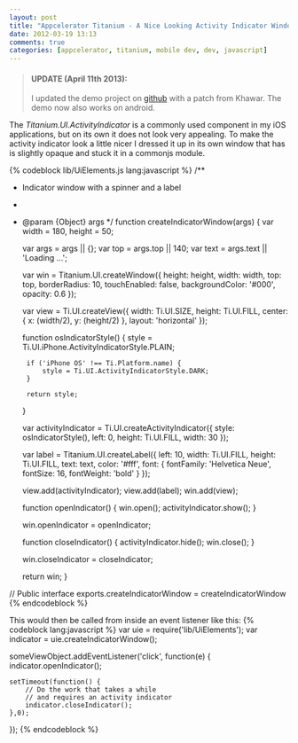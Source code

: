```yaml
---
layout: post
title: "Appcelerator Titanium - A Nice Looking Activity Indicator Window"
date: 2012-03-19 13:13
comments: true
categories: [appcelerator, titanium, mobile dev, dev, javascript]
---
```

>#### UPDATE (April 11th 2013):
>I updated the demo project on [github](http://github.com/hglattergotz/indicatordemo) with a patch from Khawar. The demo now also works on android.

The *Titanium.UI.ActivityIndicator* is a commonly used component in my iOS applications, but on its own it does not look very appealing.
To make the activity indicator look a little nicer I dressed it up in its own window that has is slightly opaque and stuck it in a commonjs module.
<!--more-->
{% codeblock lib/UiElements.js lang:javascript %}
/**
 * Indicator window with a spinner and a label
 *
 * @param {Object} args
 */
function createIndicatorWindow(args) {
    var width = 180,
        height = 50;

    var args = args || {};
    var top = args.top || 140;
    var text = args.text || 'Loading ...';

    var win = Titanium.UI.createWindow({
        height:           height,
        width:            width,
        top:              top,
        borderRadius:     10,
        touchEnabled:     false,
        backgroundColor:  '#000',
        opacity:          0.6
    });

    var view = Ti.UI.createView({
        width:   Ti.UI.SIZE,
        height:  Ti.UI.FILL,
        center:  { x: (width/2), y: (height/2) },
        layout:  'horizontal'
    });

    function osIndicatorStyle() {
        style = Ti.UI.iPhone.ActivityIndicatorStyle.PLAIN;

        if ('iPhone OS' !== Ti.Platform.name) {
            style = Ti.UI.ActivityIndicatorStyle.DARK;
        }

        return style;
    }

    var activityIndicator = Ti.UI.createActivityIndicator({
        style:   osIndicatorStyle(),
        left:    0,
        height:  Ti.UI.FILL,
        width:   30
    });

    var label = Titanium.UI.createLabel({
        left:    10,
        width:   Ti.UI.FILL,
        height:  Ti.UI.FILL,
        text:    text,
        color:   '#fff',
        font:    { fontFamily: 'Helvetica Neue', fontSize: 16, fontWeight: 'bold' }
    });

    view.add(activityIndicator);
    view.add(label);
    win.add(view);

    function openIndicator() {
        win.open();
        activityIndicator.show();
    }

    win.openIndicator = openIndicator;

    function closeIndicator() {
        activityIndicator.hide();
        win.close();
    }

    win.closeIndicator = closeIndicator;

    return win;
}

// Public interface
exports.createIndicatorWindow = createIndicatorWindow
{% endcodeblock %}

This would then be called from inside an event listener like this:
{% codeblock lang:javascript %}
var uie = require('lib/UiElements');
var indicator = uie.createIndicatorWindow();

someViewObject.addEventListener('click', function(e) {
    indicator.openIndicator();

    setTimeout(function() {
        // Do the work that takes a while
        // and requires an activity indicator
        indicator.closeIndicator();
    },0);
});
{% endcodeblock %}
